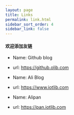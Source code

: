 ```yaml
---
layout: page
title: Links
permalink: link.html
sidebar_sort_order: 4
sidebar_link: false
---
```


#### 欢迎添加友链
* Name: Github blog
* url:  https://github.olib.com

* Name: Ali Blog
* url:  https://www.iotlib.com

* Name: Alipan
* url:  https://pan.iotlib.com

